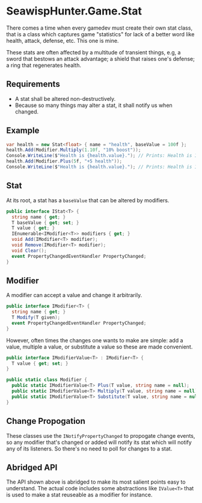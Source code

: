 # SeawispHunter.Game.Stat

There comes a time when every gamedev must create their own stat class, that is
a class which captures game "statistics" for lack of a better word like health,
attack, defense, etc. This one is mine.

These stats are often affected by a multitude of transient
things, e.g, a sword that bestows an attack advantage; a shield that raises
one's defense; a ring that regenerates health.

## Requirements

* A stat shall be altered non-destructively. 
* Because so many things may alter a stat, it shall notify us when changed.

## Example

``` c#
var health = new Stat<float> { name = "health", baseValue = 100f };
health.Add(Modifier.Multiply(1.10f, "10% boost"));
Console.WriteLine($"Health is {health.value}."); // Prints: Health is 110.
health.Add(Modifier.Plus(5f, "+5 health"));
Console.WriteLine($"Health is {health.value}."); // Prints: Health is 115.
```

## Stat

At its root, a stat has a `baseValue` that can be altered by modifiers.

``` c#
public interface IStat<T> {
  string name { get; }
  T baseValue { get; set; }
  T value { get; }
  IEnumerable<IModifier<T>> modifiers { get; }
  void Add(IModifier<T> modifier);
  void Remove(IModifier<T> modifier);
  void Clear();
  event PropertyChangedEventHandler PropertyChanged;
}
```

## Modifier

A modifier can accept a value and change it arbitrarily. 

``` c#
public interface IModifier<T> {
  string name { get; }
  T Modify(T given);
  event PropertyChangedEventHandler PropertyChanged;
}
```

However, often times the changes one wants to make are simple: add a value,
multiple a value, or substitute a value so these are made convenient.

``` c#
public interface IModifierValue<T> : IModifier<T> {
  T value { get; set; }
}

public static class Modifier {
  public static IModifierValue<T> Plus(T value, string name = null);
  public static IModifierValue<T> Multiply(T value, string name = null);
  public static IModifierValue<T> Substitute(T value, string name = null);
}
```

## Change Propogation

These classes use the `INotifyPropertyChanged` to propogate change events, so
any modifier that's changed or added will notify its stat which will notify any
of its listeners. So there's no need to poll for changes to a stat.

## Abridged API

The API shown above is abridged to make its most salient points easy to
understand. The actual code includes some abstractions like `IValue<T>` that is
used to make a stat reuseable as a modifier for instance.
